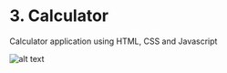 
# 3. Calculator

Calculator application using HTML, CSS and Javascript

![alt text](https://discord.com/channels/@me/522120743622934528/1170264758621061130)

